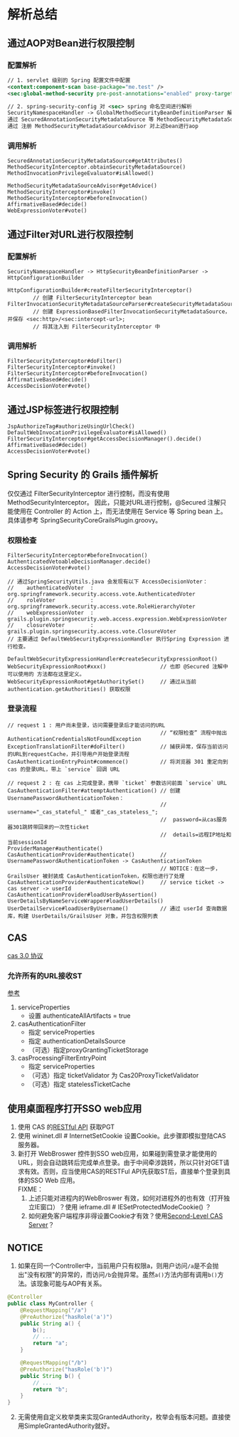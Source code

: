 

# 解析总结

## 通过AOP对Bean进行权限控制

### 配置解析

```xml
// 1. servlet 级别的 Spring 配置文件中配置
<context:component-scan base-package="me.test" />
<sec:global-method-security pre-post-annotations="enabled" proxy-target-class="true" />

// 2. spring-security-config 对 <sec> spring 命名空间进行解析
SecurityNamespaceHandler -> GlobalMethodSecurityBeanDefinitionParser 解析，
通过 SecuredAnnotationSecurityMetadataSource 等 MethodSecurityMetadataSource 获取要进行安全控制的bean,
通过 注册 MethodSecurityMetadataSourceAdvisor 对上述bean进行aop
```

### 调用解析

```
SecuredAnnotationSecurityMetadataSource#getAttributes()
MethodSecurityInterceptor.obtainSecurityMetadataSource()
MethodInvocationPrivilegeEvaluator#isAllowed()

MethodSecurityMetadataSourceAdvisor#getAdvice()
MethodSecurityInterceptor#invoke()
MethodSecurityInterceptor#beforeInvocation()
AffirmativeBased#decide()
WebExpressionVoter#vote()
```

## 通过Filter对URL进行权限控制

### 配置解析

```
SecurityNamespaceHandler -> HttpSecurityBeanDefinitionParser -> HttpConfigurationBuilder

HttpConfigurationBuilder#createFilterSecurityInterceptor()  
        // 创建 FilterSecurityInterceptor bean
FilterInvocationSecurityMetadataSourceParser#createSecurityMetadataSource()
        // 创建 ExpressionBasedFilterInvocationSecurityMetadataSource，并保存 <sec:http>/<sec:intercept-url>; 
        // 将其注入到 FilterSecurityInterceptor 中
```

### 调用解析

```
FilterSecurityInterceptor#doFilter()
FilterSecurityInterceptor#invoke()
FilterSecurityInterceptor#beforeInvocation()
AffirmativeBased#decide()
AccessDecisionVoter#vote()
```
## 通过JSP标签进行权限控制

```
JspAuthorizeTag#authorizeUsingUrlCheck()
DefaultWebInvocationPrivilegeEvaluator#isAllowed()
FilterSecurityInterceptor#getAccessDecisionManager().decide()
AffirmativeBased#decide()
AccessDecisionVoter#vote()
```

## Spring Security 的 Grails 插件解析
仅仅通过 FilterSecurityInterceptor 进行控制，而没有使用 MethodSecurityInterceptor。
因此，只能对URL进行控制，@Secured 注解只能使用在 Controller 的 Action 上，而无法使用在 Service 等 Spring bean 上。
具体请参考 SpringSecurityCoreGrailsPlugin.groovy。


### 权限检查

```
FilterSecurityInterceptor#beforeInvocation()
AuthenticatedVetoableDecisionManager.decide()
AccessDecisionVoter#vote()                    

// 通过SpringSecurityUtils.java 会发现有以下 AccessDecisionVoter：
//    authenticatedVoter  : org.springframework.security.access.vote.AuthenticatedVoter 
//    roleVoter           : org.springframework.security.access.vote.RoleHierarchyVoter
//    webExpressionVoter  : grails.plugin.springsecurity.web.access.expression.WebExpressionVoter
//    closureVoter        : grails.plugin.springsecurity.access.vote.ClosureVoter
// 主要通过 DefaultWebSecurityExpressionHandler 执行Spring Expression 进行检查。

DefaultWebSecurityExpressionHandler#createSecurityExpressionRoot()
WebSecurityExpressionRoot#xxx()                 // 也即 @Secured 注解中可以使用的 方法都在这里定义。
WebSecurityExpressionRoot#getAuthoritySet()     // 通过从当前 authentication.getAuthorities() 获取权限
```

###  登录流程

```
// request 1 : 用户尚未登录，访问需要登录后才能访问的URL
                                                // “权限检查” 流程中抛出 AuthenticationCredentialsNotFoundException
ExceptionTranslationFilter#doFilter()           // 捕获异常，保存当前访问的URL到requestCache，并引导用户开始登录流程
CasAuthenticationEntryPoint#commence()          // 将浏览器 301 重定向到 cas 的登录URL，带上 `service` 回调 URL

// request 2 : 在 cas 上完成登录，携带 `ticket` 参数访问前面 `service` URL
CasAuthenticationFilter#attemptAuthentication() // 创建 UsernamePasswordAuthenticationToken：
                                                //  username="_cas_stateful_" 或者"_cas_stateless_"; 
                                                //  password=从cas服务器301跳转带回来的一次性ticket
                                                //  details=远程IP地址和当前sessionId
ProviderManager#authenticate()
CasAuthenticationProvider#authenticate()        // UsernamePasswordAuthenticationToken -> CasAuthenticationToken
                                                // NOTICE：在这一步，GrailsUser 被封装成 CasAuthenticationToken，权限也进行了处理
CasAuthenticationProvider#authenticateNow()     // service ticket -> cas server -> userId
CasAuthenticationProvider#loadUserByAssertion()
UserDetailsByNameServiceWrapper#loadUserDetails()
UserDetailService#loadUserByUsername()          // 通过 userId 查询数据库，构建 UserDetails/GrailsUser 对象，并包含权限列表
```


## CAS

[cas 3.0 协议](http://jasig.github.io/cas/development/protocol/CAS-Protocol-Specification.html)

### 允许所有的URL接收ST
[参考](http://static.springsource.org/spring-security/site/docs/3.1.x/reference/springsecurity-single.html#cas-pt)   

1.  serviceProperties
    *   设置 authenticateAllArtifacts = true
2.  casAuthenticationFilter
    *   指定 serviceProperties
    *   指定 authenticationDetailsSource
    *   （可选）指定proxyGrantingTicketStorage
3.  casProcessingFilterEntryPoint
    *   指定 serviceProperties
    *   （可选）指定 ticketValidator 为 Cas20ProxyTicketValidator
    *   （可选）指定 statelessTicketCache

## 使用桌面程序打开SSO web应用
1. 使用 CAS 的[RESTful API](https://wiki.jasig.org/display/CASUM/RESTful+API) 获取PGT
2. 使用 wininet.dll # InternetSetCookie 设置Cookie。此步骤即模拟登陆CAS服务器。
3. 新打开 WebBroswer 控件到SSO web应用，如果碰到需登录才能使用的URL，则会自动跳转后完成单点登录。由于中间牵涉跳转，所以只针对GET请求有效。否则，应当使用CAS的RESTFul API先获取ST后，直接单个登录到具体的SSO Web 应用。  
    FIXME：
    1.  上述只能对进程内的WebBroswer 有效，如何对进程外的也有效（打开独立IE窗口）？使用 ieframe.dll # IESetProtectedModeCookie() ？
    2.  如何避免客户端程序非得设置Cookie才有效？使用[Second-Level CAS Server](https://wiki.jasig.org/display/CASUM/Second-Level+CAS+Server)？

## NOTICE
1. 如果在同一个Controller中，当前用户只有权限a，则用户访问`/a`是不会抛出"没有权限"的异常的，而访问`/b`会抛异常。虽然`a()`方法内部有调用`b()`方法。该现象可能与AOP有关系。
```java
@Controller
public class MyController {
    @RequestMapping("/a")
    @PreAuthorize("hasRole('a')")
    public String a() {
        b();
        // ...
        return "a";
    }

    @RequestMapping("/b")
    @PreAuthorize("hasRole('b')")
    public String b() {
        // ...
        return "b";
    }
}
```

2. 无需使用自定义枚举类来实现GrantedAuthority，枚举会有版本问题。直接使用SimpleGrantedAuthority就好。
